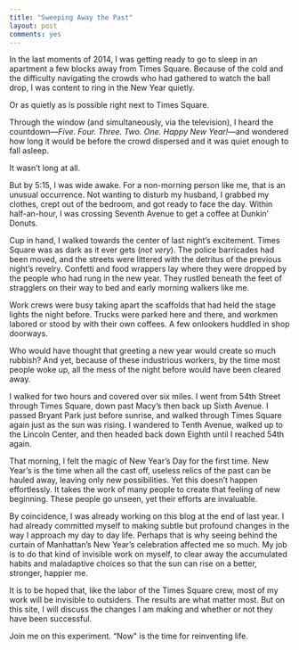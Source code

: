 ```yaml
---
title: "Sweeping Away the Past"
layout: post
comments: yes
---
```


In the last moments of 2014, I was getting ready to go to sleep in an apartment a few blocks away from Times Square. Because of the cold and the difficulty navigating the crowds who had gathered to watch the ball drop, I was content to ring in the New Year quietly.

Or as quietly as is possible right next to Times Square. 

Through the window (and simultaneously, via the television), I heard the countdown—*Five. Four. Three. Two. One. Happy New Year!*—and wondered how long it would be before the crowd dispersed and it was quiet enough to fall asleep.

It wasn’t long at all.

But by 5:15, I was wide awake. For a non-morning person like me, that is an unusual occurrence. Not wanting to disturb my husband, I grabbed my clothes, crept out of the bedroom, and got ready to face the day. Within half-an-hour, I was crossing Seventh Avenue to get a coffee at Dunkin’ Donuts. 

Cup in hand, I walked towards the center of last night’s excitement. Times Square was as dark as it ever gets (*not very*). The police barricades had been moved, and the streets were littered with the detritus of the previous night’s revelry. Confetti and food wrappers lay where they were dropped by the people who had rung in the new year. They rustled beneath the feet of stragglers on their way to bed and early morning walkers like me. 

Work crews were busy taking apart the scaffolds that had held the stage lights the night before. Trucks were parked here and there, and workmen labored or stood by with their own coffees. A few onlookers huddled in shop doorways.

Who would have thought that greeting a new year would create so much rubbish? And yet, because of these industrious workers, by the time most people woke up, all the mess of the night before would have been cleared away. 

I walked for two hours and covered over six miles. I went from 54th Street through Times Square, down past Macy’s then back up Sixth Avenue. I passed Bryant Park just before sunrise, and walked through Times Square again just as the sun was rising. I wandered to Tenth Avenue, walked up to the Lincoln Center, and then headed back down Eighth until I reached 54th again.

That morning, I felt the magic of New Year’s Day for the first time. New Year’s is the time when all the cast off, useless relics of the past can be hauled away, leaving only new possibilities. Yet this doesn’t happen effortlessly. It takes the work of many people to create that feeling of new beginning. These people go unseen, yet their efforts are invaluable.  

By coincidence, I was already working on this blog at the end of last year. I had already committed myself to making subtle but profound changes in the way I approach my day to day life. Perhaps that is why seeing behind the curtain of Manhattan’s New Year’s celebration affected me so much. My job is to do that kind of invisible work on myself, to clear away the accumulated habits and maladaptive choices so that the sun can rise on a better, stronger, happier me. 

It is to be hoped that, like the labor of the Times Square crew, most of my work will be invisible to outsiders. The results are what matter most. But on this site, I will discuss the changes I am making and whether or not they have been successful. 

Join me on this experiment. “Now" is the time for reinventing life. 
